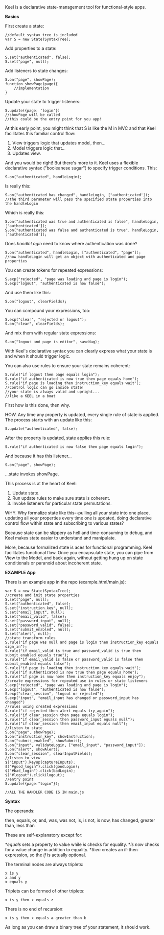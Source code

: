 Keel is a declarative state-management tool for functional-style apps.

__Basics__

First create a state: 

    //default syntax tree is included
    var S = new State(SyntaxTree);

Add properties to a state:

    S.set("authenticated", false);
    S.set("page", null);

Add listeners to state changes:

    S.on("page", showPage);
    function showPage(page){
        //implementation
    }

Update your state to trigger listeners: 

    S.update({page: 'login'})
    //showPage will be called
    //this could be the entry point for you app!

At this early point, you might think that S is like the M in MVC and that Keel facilitates this familiar control flow:

1. View triggers logic that updates model, then...
2. Model triggers logic that...
3. Updates view. 

And you would be right! But there's more to it. Keel uses a flexible declarative syntax ("booleanese sugar") to specify trigger conditions. This:

    S.on("authenticated", handleLogin);

Is really this:

    S.on("authenticated has changed", handleLogin, ["authenticated']);
    //the third parameter will pass the specified state properties into the handleLogin

Which is really this:

    S.on("authenticated was true and authenticated is false", handleLogin, ["authenticated']);
    S.on("authenticated was false and authenticated is true", handleLogin, ["authenticated']);

Does _handleLogin_ need to know where authentication was done?

    S.on("authenticated", handleLogin, ["authenticated", "page"]);
    //now handleLogin will get an object with authenticated and page properties

You can create tokens for repeated expressions:

    S.exp("rejected", "page was loading and page is login");
    S.exp("logout", "authenticated is now false");

And use them like this:

    S.on("logout", clearFields);

You can compound your expressions, too:

    S.exp("clear", "rejected or logout");
    S.on("clear", clearFields);

And mix them with regular state expressions:

    S.on("logout and page is editor", saveNag);

With Keel's declarative syntax you can clearly express what your state is and when it should trigger logic. 

You can also use rules to ensure your state remains coherent:

    S.rule("if logout then page equals login");
    S.rule("if authenticated is now true then page equals home");
    S.rule("if page is loading then instruction_key equals wait");
    //control logic can go inside state!
    //your state is always valid and upright...
    //like a KEEL in a boat

First how is this done, then why.

HOW. Any time any property is updated, every single rule of state is applied. The process starts with an update like this: 

    S.update("authenticated", false);

After the property is updated, state applies this rule:

    S.rule("if authenticated is now false then page equals login");

And because it has this listener...

    S.on("page", showPage);

...state invokes showPage. 

This process is at the heart of Keel:

1. Update state.
2. Run update rules to make sure state is coherent.
3. Invoke listeners for particular state permutations. 

WHY. Why formalize state like this--pulling all your state into one place, updating all your properties every time one is updated, doing declarative control flow within state and subscribing to various states?

Because state can be slippery as hell and time-consuming to debug, and Keel makes state easier to understand and manipulate. 

More, because formalized state is aces for functional programming. Keel facilitates functional flow. Once you encapsulate state, you can pipe from View to the Model, and back again, without getting hung up on state conditionals or paranoid about incoherent state.

__EXAMPLE App__

There is an example app in the repo (example.html/main.js): 

    var S = new State(SyntaxTree);
    //create and init state properties
    S.set("page", null);
    S.set("authenticated", false);
    S.set("instruction_key", null);
    S.set("email_input", null);
    S.set("email_valid", false);
    S.set("password_input", null);
    S.set("password_valid", false);
    S.set("submit_enabled", null);
    S.set("alert", null);
    //state transform rules
    S.rule("if page was null and page is login then instruction_key equals sign_in");
    S.rule("if email_valid is true and password_valid is true then submit_enabled equals true");
    S.rule("if email_valid is false or password_valid is false then submit_enabled equals false");
    S.rule("if page is loading then instruction_key equals wait");
    S.rule("if authenticated is now true then page equals home");
    S.rule("if page is now home then instruction_key equals enjoy");
    //create expressions for repeated use in rules or state listeners
    S.exp("rejected", "page was loading and page is login");
    S.exp("logout", "authenticated is now false");
    S.exp("clear_session", "logout or rejected");
    S.exp("input", "email_input has changed or password_input has changed")
    //rules using created expressions
    S.rule("if rejected then alert equals try_again");
    S.rule("if clear_session then page equals login");
    S.rule("if clear_session then password_input equals null");
    S.rule("if clear_session then email_input equals null");
    //listen to state
    S.on("page", showPage);
    S.on("instruction_key", showInstruction);
    S.on("submit_enabled", showSubmit);
    S.on("input", validateLogin, ["email_input", "password_input"]);
    S.on("alert", showAlert);
    S.on("clear_session", clearInputFields);
    //listen to view
    $("input").keyup(captureInputs);
    $("#good_login").click(goodLogin);
    $("#bad_login").click(badLogin);
    $("#logout").click(logout);
    //entry point
    S.update({page:"login"});

    //ALL THE HANDLER CODE IS IN main.js

__Syntax__

The operands:

then, equals, or, and, was, was not, is, is not, is now, has changed, greater than, less than

These are self-explanatory except for:

   *_equals_ sets a property to value while _is_ checks for equality.
   *_is now_ checks for a value change in addition to equality.
   *_then_ creates an if-then expression, so the _if_ is actually optional.

The terminal nodes are always triplets:

    x is y 
    x and y
    x equals y

Triplets can be formed of other triplets:

    x is y then x equals z

There is no end of recursion:

    x is y then x equals a greater than b

As long as you can draw a binary tree of your statement, it should work. 
































